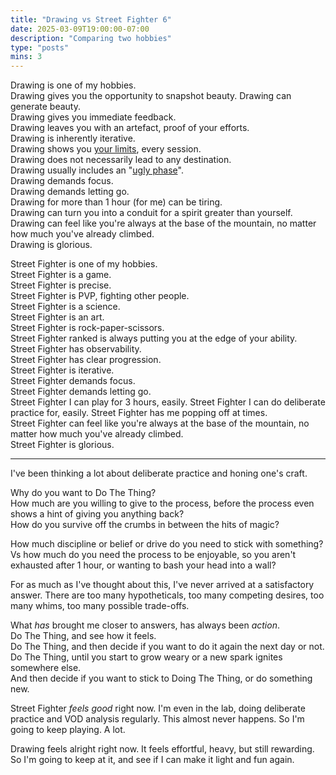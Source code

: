 ```yaml
---
title: "Drawing vs Street Fighter 6"
date: 2025-03-09T19:00:00-07:00
description: "Comparing two hobbies"
type: "posts"
mins: 3
---
```


Drawing is one of my hobbies.  
Drawing gives you the opportunity to snapshot beauty.
Drawing can generate beauty.  
Drawing gives you immediate feedback.  
Drawing leaves you with an artefact, proof of your efforts.  
Drawing is inherently iterative.  
Drawing shows you <a target="_blank" href="https://pbs.twimg.com/media/ErdDoliVkAAGV0A?format=jpg&name=4096x4096">your limits</a>, every session.  
Drawing does not necessarily lead to any destination.  
Drawing usually includes an "<a target="_blank" href="https://x.com/billyisyoung/status/1883992963740832172">ugly phase</a>".  
Drawing demands focus.  
Drawing demands letting go.  
Drawing for more than 1 hour (for me) can be tiring.  
Drawing can turn you into a conduit for a spirit greater than yourself.  
Drawing can feel like you're always at the base of the mountain, no matter how much you've already climbed.  
Drawing is glorious.  

Street Fighter is one of my hobbies.  
Street Fighter is a game.  
Street Fighter is precise.  
Street Fighter is PVP, fighting other people.  
Street Fighter is a science.  
Street Fighter is an art.  
Street Fighter is rock-paper-scissors.  
Street Fighter ranked is always putting you at the edge of your ability.  
Street Fighter has observability.  
Street Fighter has clear progression.  
Street Fighter is iterative.  
Street Fighter demands focus.  
Street Fighter demands letting go.  
Street Fighter I can play for 3 hours, easily.
Street Fighter I can do deliberate practice for, easily.
Street Fighter has me popping off at times.  
Street Fighter can feel like you're always at the base of the mountain, no matter how much you've already climbed.  
Street Fighter is glorious.  

<hr>

I've been thinking a lot about deliberate practice and honing one's craft.

Why do you want to Do The Thing?  
How much are you willing to give to the process, before the process even shows a hint of giving you anything back?  
How do you survive off the crumbs in between the hits of magic?  

How much discipline or belief or drive do you need to stick with something?
Vs how much do you need the process to be enjoyable, so you aren't exhausted after 1 hour, or wanting to bash your head into a wall?

For as much as I've thought about this, I've never arrived at a satisfactory answer. There are too many hypotheticals, too many competing desires, too many whims, too many possible trade-offs.  

What _has_ brought me closer to answers, has always been _action_.  
Do The Thing, and see how it feels.  
Do The Thing, and then decide if you want to do it again the next day or not.  
Do The Thing, until you start to grow weary or a new spark ignites somewhere else.  
And then decide if you want to stick to Doing The Thing, or do something new.  

Street Fighter _feels good_ right now. I'm even in the lab, doing deliberate practice and VOD analysis regularly. This almost never happens. So I'm going to keep playing. A lot.  

Drawing feels alright right now. It feels effortful, heavy, but still rewarding. So I'm going to keep at it, and see if I can make it light and fun again.  
